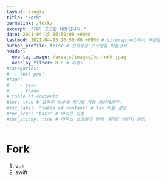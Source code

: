 ```yaml
---
layout: single
title: "Fork"
permalink: /fork/
excerpt: "제가 포크한 내용입니다."
date: 2021-04-15 16:50:00 +0900
lastmod: 2021-04-15 16:50:00 +0900 # sitemap.xml에서 사용됨
author_profile: false # 왼쪽부분 프로필을 띄울건지
header:
  overlay_image: /assets/images/bg-fork.jpeg
  overlay_filter: 0.5 # 투명도
#categories: 
#  - test post
#tags: 
#    - test
#    - theme
# table of contents
#toc: true # 오른쪽 부분에 목차를 자동 생성해준다.
#toc_label: "table of content" # toc 이름 설정
#toc_icon: "bars" # 아이콘 설정
#toc_sticky: true # 마우스 스크롤과 함께 내려갈 것인지 설정
---
```


# Fork
1. vue
2. swift